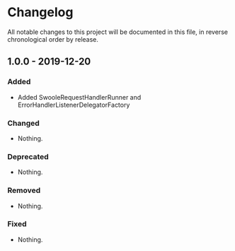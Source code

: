 # Changelog

All notable changes to this project will be documented in this file, in reverse chronological order by release.

## 1.0.0 - 2019-12-20

### Added

- Added SwooleRequestHandlerRunner and ErrorHandlerListenerDelegatorFactory

### Changed

- Nothing.

### Deprecated

- Nothing.

### Removed

- Nothing.

### Fixed

- Nothing.
